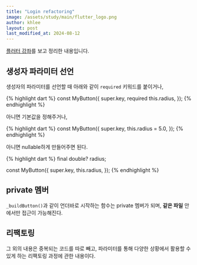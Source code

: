 ```yaml
---
title: "Login refactoring"
image: /assets/study/main/flutter_logo.png
author: khlee
layout: post
last_modified_at: 2024-08-12
---
```


[플러터 강좌](https://youtu.be/tTA1Vxxi3mg)를 보고 정리한 내용입니다.

## 생성자 파라미터 선언

생성자의 파라미터를 선언할 때 아래와 같이 `required` 키워드를 붙이거나,

{% highlight dart %}
const MyButton({
  super.key,
  required this.radius,
});
{% endhighlight %}

아니면 기본값을 정해주거나,

{% highlight dart %}
const MyButton({
  super.key,
  this.radius = 5.0,
});
{% endhighlight %}

아니면 nullable하게 만들어주면 된다.

{% highlight dart %}
final double? radius;

const MyButton({
  super.key,
  this.radius,
});
{% endhighlight %}

## private 멤버

`_buildButton()`과 같이 언더바로 시작하는 함수는 private 멤버가 되며, **같은 파일** 안에서만 접근이 가능해진다.

## 리팩토링

그 외의 내용은 중복되는 코드를 따로 빼고, 파라미터를 통해 다양한 상황에서 활용할 수 있게 하는 리팩토링 과정에 관한 내용이다.
